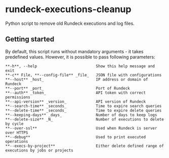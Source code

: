 # rundeck-executions-cleanup
Python script to remove old Rundeck executions and log files.

## Getting started
By default, this script runs without mandatory arguments - it takes predefined values. However, it is possible to pass following parameters:

```
**-h**, --help                          Show this help message and exit
**-c** File, **--config-file** _file_   JSON file with configurations
**--host** _host_                       IP address or domain of Rundeck
**--port** _port_                       Port of Rundeck
**--auth** _token_                      API token with correct permissions
**--api-version** _version_             API version of Rundeck
**--search-time** _seconds_             Time to expire search queries
**--delete-time** _seconds_             Time to expire delete queries
**--keeping-days** _days_               Number of days to keep logs
**--delete-size** _N_                   Number of executions to delete by cycle
**--over-ssl**                          Used when Rundeck is server over HTTPS
**--debug**                             Used to print executed operations
**--execs-by-project**                  Either delete defined range of executions by jobs or projects
```